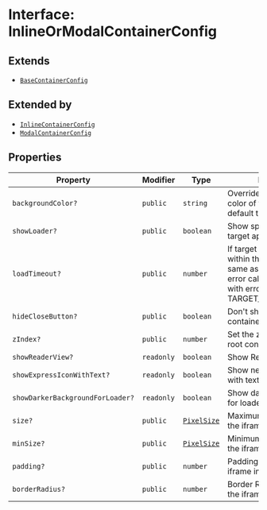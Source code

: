 # Interface: InlineOrModalContainerConfig

## Extends

- [`BaseContainerConfig`](../../container-config-types/interfaces/base-container-config.md)

## Extended by

- [`InlineContainerConfig`](../../container-config-types/interfaces/inline-container-config.md)
- [`ModalContainerConfig`](../../container-config-types/interfaces/modal-container-config.md)

## Properties

| Property | Modifier | Type | Description | Inherited from |
| ------ | ------ | ------ | ------ | ------ |
| `backgroundColor?` | `public` | `string` | Override the background color of the iframe. By default this is as per theme. | [`BaseContainerConfig`](../../container-config-types/interfaces/base-container-config.md).`backgroundColor` |
| `showLoader?` | `public` | `boolean` | Show spinner while loading target app. Default is true. | [`BaseContainerConfig`](../../container-config-types/interfaces/base-container-config.md).`showLoader` |
| `loadTimeout?` | `public` | `number` | If target app does't open within this time (in ms, same as of setTimeout), the error callback is invoked with error code TARGET_LOAD_TIMED_OUT. | [`BaseContainerConfig`](../../container-config-types/interfaces/base-container-config.md).`loadTimeout` |
| `hideCloseButton?` | `public` | `boolean` | Don't show close button for container and header bars | [`BaseContainerConfig`](../../container-config-types/interfaces/base-container-config.md).`hideCloseButton` |
| `zIndex?` | `public` | `number` | Set the z-index of of the root container | [`BaseContainerConfig`](../../container-config-types/interfaces/base-container-config.md).`zIndex` |
| `showReaderView?` | `readonly` | `boolean` | Show Reader Loading View | [`BaseContainerConfig`](../../container-config-types/interfaces/base-container-config.md).`showReaderView` |
| `showExpressIconWithText?` | `readonly` | `boolean` | Show new express icon with text | [`BaseContainerConfig`](../../container-config-types/interfaces/base-container-config.md).`showExpressIconWithText` |
| `showDarkerBackgroundForLoader?` | `readonly` | `boolean` | Show darker background for loader | [`BaseContainerConfig`](../../container-config-types/interfaces/base-container-config.md).`showDarkerBackgroundForLoader` |
| `size?` | `public` | [`PixelSize`](../../asset-types/interfaces/pixel-size.md) | Maximum size boundary of the iframe. | - |
| `minSize?` | `public` | [`PixelSize`](../../asset-types/interfaces/pixel-size.md) | Minimum size boundary of the iframe. | - |
| `padding?` | `public` | `number` | Padding applied to the iframe in pixels. | - |
| `borderRadius?` | `public` | `number` | Border Radius applied to the iframe in pixels. | - |

